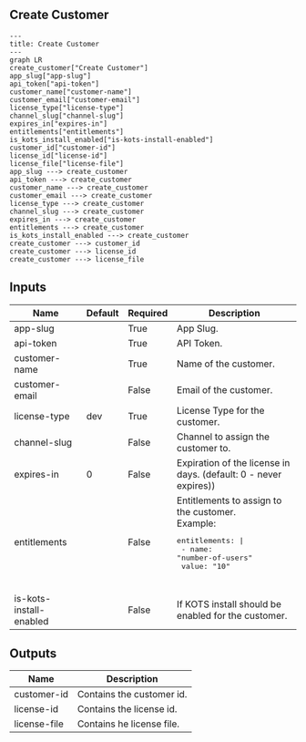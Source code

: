 ## Create Customer

```mermaid
---
title: Create Customer
---
graph LR
create_customer["Create Customer"]
app_slug["app-slug"]
api_token["api-token"]
customer_name["customer-name"]
customer_email["customer-email"]
license_type["license-type"]
channel_slug["channel-slug"]
expires_in["expires-in"]
entitlements["entitlements"]
is_kots_install_enabled["is-kots-install-enabled"]
customer_id["customer-id"]
license_id["license-id"]
license_file["license-file"]
app_slug ---> create_customer
api_token ---> create_customer
customer_name ---> create_customer
customer_email ---> create_customer
license_type ---> create_customer
channel_slug ---> create_customer
expires_in ---> create_customer
entitlements ---> create_customer
is_kots_install_enabled ---> create_customer
create_customer ---> customer_id
create_customer ---> license_id
create_customer ---> license_file
```
## Inputs
| Name | Default | Required | Description |
| --- | --- | --- | --- |
| app-slug |  | True | App Slug. |
| api-token |  | True | API Token. |
| customer-name |  | True | Name of the customer. |
| customer-email |  | False | Email of the customer. |
| license-type | dev | True | License Type for the customer. |
| channel-slug |  | False | Channel to assign the customer to. |
| expires-in | 0 | False | Expiration of the license in days. (default: 0 - never expires)) |
| entitlements |  | False | Entitlements to assign to the customer.<br>Example:<br><pre>entitlements: \|<br>  - name: "number-of-users"<br>    value: "10"</pre><br> |
| is-kots-install-enabled |  | False | If KOTS install should be enabled for the customer. |

## Outputs
| Name | Description |
| --- | --- |
| customer-id | Contains the customer id. |
| license-id | Contains the license id. |
| license-file | Contains he license file. |

